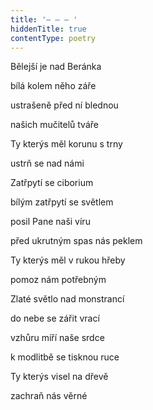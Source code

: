 ```yaml
---
title: '– – – '
hiddenTitle: true
contentType: poetry
---
```


Bělejší je nad Beránka

bílá kolem něho záře

ustrašeně před ní blednou

našich mučitelů tváře

Ty kterýs měl korunu s trny

ustrň se nad námi

Zatřpytí se ciborium

bílým zatřpytí se světlem

posil Pane naši víru

před ukrutným spas nás peklem

Ty kterýs měl v rukou hřeby

pomoz nám potřebným

Zlaté světlo nad monstrancí

do nebe se zářit vrací

vzhůru míří naše srdce

k modlitbě se tisknou ruce

Ty kterýs visel na dřevě

zachraň nás věrné
